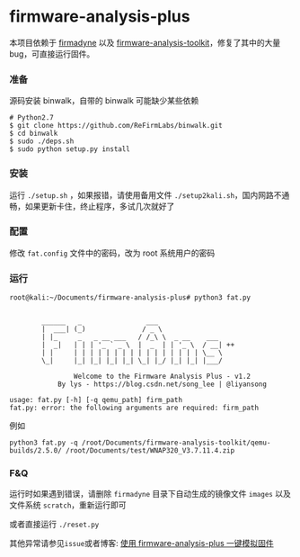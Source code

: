# firmware-analysis-plus
本项目依赖于 [firmadyne](https://github.com/firmadyne/firmadyne) 以及 [firmware-analysis-toolkit](https://github.com/attify/firmware-analysis-toolkit)，修复了其中的大量bug，可直接运行固件。

### 准备
源码安装 binwalk，自带的 binwalk 可能缺少某些依赖
```
# Python2.7
$ git clone https://github.com/ReFirmLabs/binwalk.git
$ cd binwalk
$ sudo ./deps.sh
$ sudo python setup.py install
```

### 安装
运行 `./setup.sh` ，如果报错，请使用备用文件 `./setup2kali.sh`，国内网路不通畅，如果更新卡住，终止程序，多试几次就好了

### 配置
修改 `fat.config` 文件中的密码，改为 root 系统用户的密码

### 运行

```
root@kali:~/Documents/firmware-analysis-plus# python3 fat.py 

             
		______   _                ___                 
		|  ___| (_)              / _ \                
		| |_     _   _ __ ___   / /_\ \  _ __    ___  
		|  _|   | | | '_ ` _ \  |  _  | | '_ \  / __| ++
		| |     | | | | | | | | | | | | | | | | \__ \ 
		\_|     |_| |_| |_| |_| \_| |_/ |_| |_| |___/

                Welcome to the Firmware Analysis Plus - v1.2
            By lys - https://blog.csdn.net/song_lee | @liyansong
    
usage: fat.py [-h] [-q qemu_path] firm_path
fat.py: error: the following arguments are required: firm_path
```
例如
```
python3 fat.py -q /root/Documents/firmware-analysis-toolkit/qemu-builds/2.5.0/ /root/Documents/test/WNAP320_V3.7.11.4.zip
```

### F&Q
运行时如果遇到错误，请删除 `firmadyne` 目录下自动生成的镜像文件 `images` 以及文件系统 `scratch`，重新运行即可

或者直接运行 `./reset.py`

其他异常请参见`issue`或者博客: [使用 firmware-analysis-plus 一键模拟固件](https://blog.csdn.net/song_lee/article/details/105518309)
